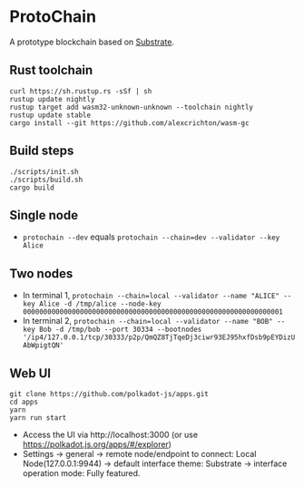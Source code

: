 # ProtoChain

A prototype blockchain based on [Substrate](https://github.com/paritytech/substrate).

## Rust toolchain

```
curl https://sh.rustup.rs -sSf | sh
rustup update nightly
rustup target add wasm32-unknown-unknown --toolchain nightly
rustup update stable
cargo install --git https://github.com/alexcrichton/wasm-gc
```

## Build steps

```
./scripts/init.sh
./scripts/build.sh
cargo build
```

## Single node
* `protochain --dev` equals `protochain --chain=dev --validator --key Alice`

## Two nodes
* In terminal 1, `protochain --chain=local --validator --name "ALICE" --key Alice -d /tmp/alice --node-key 0000000000000000000000000000000000000000000000000000000000000001`
* In terminal 2, `protochain --chain=local --validator --name "BOB" --key Bob -d /tmp/bob --port 30334 --bootnodes '/ip4/127.0.0.1/tcp/30333/p2p/QmQZ8TjTqeDj3ciwr93EJ95hxfDsb9pEYDizUAbWpigtQN'`

## Web UI

```
git clone https://github.com/polkadot-js/apps.git
cd apps
yarn
yarn run start
```

* Access the UI via http://localhost:3000 (or use https://polkadot.js.org/apps/#/explorer)
* Settings -> general -> remote node/endpoint to connect: Local Node(127.0.0.1:9944) -> default interface theme: Substrate -> interface operation mode: Fully featured.
